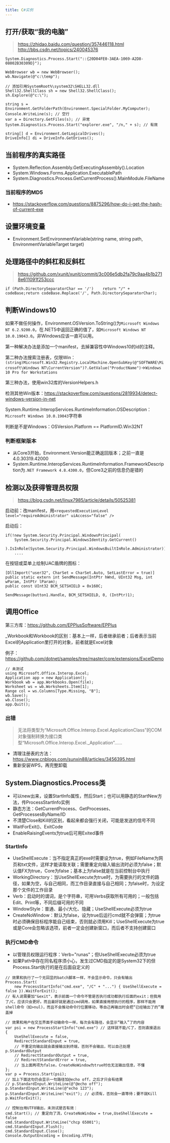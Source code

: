 ```yaml
---
title: C#实例
---
```


打开/获取“我的电脑”
-------------------

> https://zhidao.baidu.com/question/357446118.html
> http://bbs.csdn.net/topics/240045376

```
System.Diagnostics.Process.Start("::{20D04FE0-3AEA-1069-A2D8-08002B30309D}");
```

```
WebBrowser wb = new WebBrowser();
wb.Navigate(@"c:\temp");
```

```
// 添加引用SystemRoot%\system32\SHELL32.dll
Shell32.ShellClass sh = new Shell32.ShellClass();
sh.Explore(@"c:\");
```

```
string s = Environment.GetFolderPath(Environment.SpecialFolder.MyComputer);
Console.WriteLine(s); // 空行
var a = Directory.GetFiles(s); // 异常
System.Diagnostics.Process.Start("explorer.exe", "/n," + s); // 有效
```

```
string[] d = Environment.GetLogicalDrives();
DriveInfo[] di = DriveInfo.GetDrives();
```

当前程序的真实路径
------------------

* System.Reflection.Assembly.GetExecutingAssembly().Location
* System.Windows.Forms.Application.ExecutablePath
* System.Diagnostics.Process.GetCurrentProcess().MainModule.FileName

### 当前程序的MD5

* https://stackoverflow.com/questions/8875296/how-do-i-get-the-hash-of-current-exe

设置环境变量
------------

* Environment.SetEnvironmentVariable(string name, string path, EnvironmentVariableTarget target)

处理路径中的斜杠和反斜杠
------------------------

> https://github.com/xunit/xunit/commit/3c006e5db2fa79c9aa4b1b2718e611091f253ccc

```
if (Path.DirectorySeparatorChar == '/')    return "/" + codeBase;return codeBase.Replace('/', Path.DirectorySeparatorChar);
```

判断Windows10
-------------

如果不做任何操作，Environment.OSVersion.ToString()为`Microsoft Windows NT 6.2.9200.0`，在.NET5中返回正确的值了，如`Microsoft Windows NT 10.0.19043.0`。非Windows应该一直可以用。

第一种解决办法是添加一个manifest，去掉兼容性中Windows10的id的注释。

第二种办法搜索注册表，仅限Win：`(string)Microsoft.Win32.Registry.LocalMachine.OpenSubKey(@"SOFTWARE\Microsoft\Windows NT\CurrentVersion")?.GetValue("ProductName")`->`Windows 10 Pro for Workstations`

第三种办法，使用win32库的VersionHelpers.h

检测其他Win版本：https://stackoverflow.com/questions/2819934/detect-windows-version-in-net

System.Runtime.InteropServices.RuntimeInformation.OSDescription：`Microsoft Windows 10.0.19043`字符串

判断是不是Windows：OSVersion.Platform == PlatformID.Win32NT

### 判断框架版本

* 从Core3开始，Environment.Version能正确返回版本；之前一直是4.0.30319.42000
* System.Runtime.InteropServices.RuntimeInformation.FrameworkDescription为`.NET Framework 4.8.4300.0`，但Core3之前的信息仍是错的

检测以及获得管理员权限
----------------------

> https://blog.csdn.net/linux7985/article/details/50525381

启动前：改manifest，用`<requestedExecutionLevel level="requireAdministrator" uiAccess="false" />`

启动后：

```
if(!new System.Security.Principal.WindowsPrincipal(
    System.Security.Principal.WindowsIdentity.GetCurrent()
    ).IsInRole(System.Security.Principal.WindowsBuiltInRole.Administrator))
    ....
```

在按钮或菜单上绘制UAC盾牌的图标：

```
[DllImport("user32", CharSet = CharSet.Auto, SetLastError = true)]
public static extern int SendMessage(IntPtr hWnd, UInt32 Msg, int wParam, IntPtr lParam);
public const UInt32 BCM_SETSHIELD = 0x160C;

SendMessage(button1.Handle, BCM_SETSHIELD, 0, (IntPtr)1);
```

调用Office
----------

第三方库：https://github.com/EPPlusSoftware/EPPlus

_Workbook和Workbook的区别：基本上一样，后者继承前者；后者表示当前Excel的Application里打开的对象，前者就是Excel对象

例子：https://github.com/dotnet/samples/tree/master/core/extensions/ExcelDemo

```
// 未测试
using Microsoft.Office.Interop.Excel;
Application app = new Application();
Workbook wb = app.Workbooks.Open(file);
Worksheet ws = wb.Worksheets.Item[1];
Range col = ws.Columns[Type.Missing, "B"];
wb.Save();
wb.Close();
app.Quit();
```

### 出错

> 无法将类型为“Microsoft.Office.Interop.Excel.ApplicationClass”的COM对象强制转换为接口类型“Microsoft.Office.Interop.Excel._Application”……

* 清理注册表的方法：https://www.cnblogs.com/sunxin88/articles/3456395.html
* 重新安装WPS，再完整卸载

System.Diagnostics.Process类
----------------------------

* 可以new出来，设置StartInfo属性，然后Start；也可以用静态的StartNew方法，传ProcessStartInfo实例
* 静态方法：GetCurrentProcess、GetProcesses、GetProcessesByName/ID
* 不清楚Close和Kill的区别，看起来都会强行关闭，可能是发送的信号不同
* WaitForExit()、ExitCode
* EnableRaisingEvents为true后可用Exited事件

### StartInfo

* UseShellExecute：当不指定真正的exe时需要设为true，例如FileName为网页和txt文件，这样才能读取关联；需要重定向输入输出流时必须为false；默认值FX为true，Core为false；基本上为false就是在当前控制台中执行
* WorkingDirectory：当UseShellExecute为true时，为需要执行的文件的路径，如果为空，与自己相同，而工作目录直接与自己相同；为false时，为设定那个文件的工作目录
* Verb：启动时的谓词，是个字符串，可用Verbs获取所有可用的；一般包括Edit、Print等，不同后缀可用的不同
* WindowStyle：普通、最小/大化、隐藏；UseShellExecute必须为true
* CreateNoWindow：默认为false，设为true后运行cmd就不会弹窗；为true时必须确保目标程序能自己结束，否则就必须用Kill；UseShellExecute为true或是Core会忽略该选项，前者一定会创建新窗口，而后者不支持创建窗口

### 执行CMD命令

* 以管理员权限运行程序：Verb="runas"；但UseShellExecute必须为true
* 如果Path中存在同名程序须小心，发生过CMD指定的是System32下的但Process.Start执行的是在后面自定义的

```
// 效果和执行了一个无回显的batch脚本一样，不会显示命令，只会有输出
Process.Start(
    new ProcessStartInfo("cmd.exe", "/C" + "...") { UseShellExecute = false }).WaitForExit();
// 有人说需要加"&exit"，表示前面一个命令不管是否执行成功都执行后面的exit；但我用了/C，应该只会更好。而且最好就是通过cmd调用，如果直接用想执行的程序，那样不能用shell命令（如>nul)，而且不会推动命令行位置移动，等自己再输出时会把“已经输出了的”覆盖掉

// 效果和用户在交互界面手动输命令一样，每次会有路径，会显示“输入”了的内容
var psi = new ProcessStartInfo("cmd.exe") // 这样就不能/C了，否则直接退出
{
    UseShellExecute = false,
    RedirectStandardInput = true,
    // 不重定向输出就会直接输出到终端，否则不会输出，可以自己处理p.StandardOutput
    // RedirectStandardOutput = true,
    // RedirectStandardError = true,
    // 当上面两项为false，CreateNoWindow为true时也无法输出信息，不懂
};
var p = Process.Start(psi);
// 加上下面这句仍会显示一句路径加@echo off，之后才只会有结果
// p.StandardInput.WriteLine(@"@echo off");
p.StandardInput.WriteLine(@"echo 123");
p.StandardInput.WriteLine("exit"); // 必须有，否则会一直等待；要不就Kill
p.WaitForExit();

// 控制台用UTF8输出，未测试是否有效：
cmd.Start(); // 重定向了流，CreateNoWindow = true,UseShellExecute = false
cmd.StandardInput.WriteLine("chcp 65001");
cmd.StandardInput.Flush();
cmd.StandardInput.Close();
Console.OutputEncoding = Encoding.UTF8;
```
